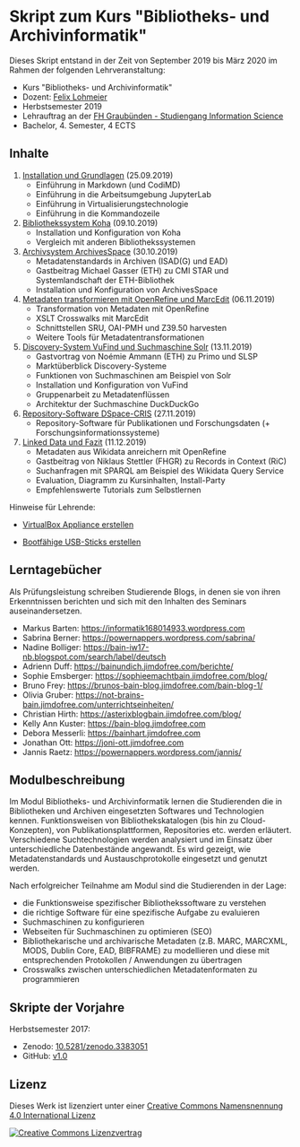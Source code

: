 # Skript zum Kurs "Bibliotheks- und Archivinformatik"

Dieses Skript entstand in der Zeit von September 2019 bis März 2020 im Rahmen der folgenden Lehrveranstaltung:

- Kurs "Bibliotheks- und Archivinformatik"
- Dozent: [Felix Lohmeier](http://felixlohmeier.de)
- Herbstsemester 2019
- Lehrauftrag an der [FH Graubünden - Studiengang Information Science](https://www.fhgr.ch/studium/bachelorangebot/wirtschaft-und-dienstleistung/information-science/)
- Bachelor, 4. Semester, 4 ECTS

## Inhalte

1. [Installation und Grundlagen](01_installation-und-grundlagen.md) (25.09.2019)
   - Einführung in Markdown (und CodiMD)
   - Einführung in die Arbeitsumgebung JupyterLab
   - Einführung in Virtualisierungstechnologie
   - Einführung in die Kommandozeile
2. [Bibliothekssystem Koha](02_bibliothekssystem-koha.md) (09.10.2019)
   - Installation und Konfiguration von Koha
   - Vergleich mit anderen Bibliothekssystemen
3. [Archivsystem ArchivesSpace](03_archivsystem-archivesspace.md) (30.10.2019)
   - Metadatenstandards in Archiven (ISAD(G) und EAD)
   - Gastbeitrag Michael Gasser (ETH) zu CMI STAR und Systemlandschaft der ETH-Bibliothek
   - Installation und Konfiguration von ArchivesSpace
4. [Metadaten transformieren mit OpenRefine und MarcEdit](04_metadaten-transformieren-mit-openrefine-und-marcedit.md) (06.11.2019)
   - Transformation von Metadaten mit OpenRefine
   - XSLT Crosswalks mit MarcEdit
   - Schnittstellen SRU, OAI-PMH und Z39.50 harvesten
   - Weitere Tools für Metadatentransformationen
5. [Discovery-System VuFind und Suchmaschine Solr](05_discovery-system-vufind-und-suchmaschine-solr.md) (13.11.2019)
   - Gastvortrag von Noémie Ammann (ETH) zu Primo und SLSP
   - Marktüberblick Discovery-Systeme
   - Funktionen von Suchmaschinen am Beispiel von Solr
   - Installation und Konfiguration von VuFind
   - Gruppenarbeit zu Metadatenflüssen
   - Architektur der Suchmaschine DuckDuckGo
6. [Repository-Software DSpace-CRIS](06_repository-software-dspace-cris.md) (27.11.2019)
   - Repository-Software für Publikationen und Forschungsdaten (+ Forschungsinformationssysteme)
7. [Linked Data und Fazit](07_linked-data-und-fazit.md) (11.12.2019)
   - Metadaten aus Wikidata anreichern mit OpenRefine
   - Gastbeitrag von Niklaus Stettler (FHGR) zu Records in Context (RiC)
   - Suchanfragen mit SPARQL am Beispiel des Wikidata Query Service
   - Evaluation, Diagramm zu Kursinhalten, Install-Party
   - Empfehlenswerte Tutorials zum Selbstlernen

Hinweise für Lehrende:

* [VirtualBox Appliance erstellen](notes_virtualbox-appliance-erstellen.md)

* [Bootfähige USB-Sticks erstellen](notes_bootfaehige-usb-sticks-erstellen.md)

## Lerntagebücher

Als Prüfungsleistung schreiben Studierende Blogs, in denen sie von ihren Erkenntnissen berichten und sich mit den Inhalten des Seminars auseinandersetzen.

* Markus Barten: <https://informatik168014933.wordpress.com>
* Sabrina Berner: <https://powernappers.wordpress.com/sabrina/>
* Nadine Bolliger: <https://bain-iw17-nb.blogspot.com/search/label/deutsch>
* Adrienn Duff: <https://bainundich.jimdofree.com/berichte/>
* Sophie Emsberger: <https://sophieemachtbain.jimdofree.com/blog/>
* Bruno Frey: <https://brunos-bain-blog.jimdofree.com/bain-blog-1/>
* Olivia Gruber: <https://not-brains-bain.jimdofree.com/unterrichtseinheiten/>
* Christian Hirth: <https://asterixblogbain.jimdofree.com/blog/>
* Kelly Ann Kuster: <https://bain-blog.jimdofree.com>
* Debora Messerli: <https://bainhart.jimdofree.com>
* Jonathan Ott: <https://joni-ott.jimdofree.com>
* Jannis Raetz: <https://powernappers.wordpress.com/jannis/>

## Modulbeschreibung

Im Modul Bibliotheks- und Archivinformatik lernen die Studierenden die in Bibliotheken und Archiven eingesetzten Softwares und Technologien kennen. Funktionsweisen von Bibliothekskatalogen \(bis hin zu Cloud-Konzepten\), von Publikationsplattformen, Repositories etc. werden erläutert. Verschiedene Suchtechnologien werden analysiert und im Einsatz über unterschiedliche Datenbestände angewandt. Es wird gezeigt, wie Metadatenstandards und Austauschprotokolle eingesetzt und genutzt werden.

Nach erfolgreicher Teilnahme am Modul sind die Studierenden in der Lage:

* die Funktionsweise spezifischer Bibliothekssoftware zu verstehen
* die richtige Software für eine spezifische Aufgabe zu evaluieren
* Suchmaschinen zu konfigurieren
* Webseiten für Suchmaschinen zu optimieren \(SEO\)
* Bibliothekarische und archivarische Metadaten \(z.B. MARC, MARCXML, MODS, Dublin Core, EAD, BIBFRAME\) zu modellieren und diese mit entsprechenden Protokollen / Anwendungen zu übertragen
* Crosswalks zwischen unterschiedlichen Metadatenformaten zu programmieren

## Skripte der Vorjahre

Herbstsemester 2017:

* Zenodo: [10.5281/zenodo.3383051](https://doi.org/10.5281/zenodo.3383051)
* GitHub: [v1.0](https://github.com/felixlohmeier/bibliotheks-und-archivinformatik/releases/tag/v1.0)

## Lizenz

Dieses Werk ist lizenziert unter einer [Creative Commons Namensnennung 4.0 International Lizenz](http://creativecommons.org/licenses/by/4.0/)

[![Creative Commons Lizenzvertrag](https://i.creativecommons.org/l/by/4.0/88x31.png)](http://creativecommons.org/licenses/by/4.0/)
